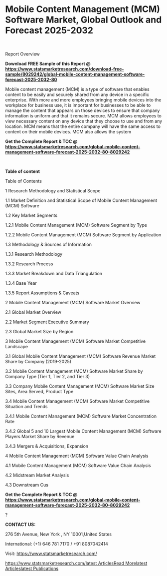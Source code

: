 <h1>Mobile Content Management (MCM) Software Market, Global Outlook and Forecast 2025-2032</h1><br/><p>Report Overview</p>
 
 
 
 <p><strong>Download FREE Sample of this Report @ <a href="https://www.statsmarketresearch.com/download-free-sample/8029242/global-mobile-content-management-software-forecast-2025-2032-80">https://www.statsmarketresearch.com/download-free-sample/8029242/global-mobile-content-management-software-forecast-2025-2032-80</a></strong></p>
 
 
 
 <p>Mobile content management (MCM) is a type of software that enables content to be easily and securely shared from any device in a specific enterprise. With more and more employees bringing mobile devices into the workplace for business use, it is important for businesses to be able to manage the content that appears on those devices to ensure that company information is uniform and that it remains secure. MCM allows employees to view necessary content on any device that they choose to use and from any location. MCM means that the entire company will have the same access to content on their mobile devices. MCM also allows the system</p>
 
 
 
 <div><b>Get the Complete Report & TOC @ <a href="https://www.statsmarketresearch.com/global-mobile-content-management-software-forecast-2025-2032-80-8029242">https://www.statsmarketresearch.com/global-mobile-content-management-software-forecast-2025-2032-80-8029242</a></b></div>
 
 
 
 <p><br />
 
 <b>Table of content</b></p>
 
 
 
 <p>Table of Contents<br />
 
 1 Research Methodology and Statistical Scope<br />
 
 1.1 Market Definition and Statistical Scope of Mobile Content Management (MCM) Software<br />
 
 1.2 Key Market Segments<br />
 
 1.2.1 Mobile Content Management (MCM) Software Segment by Type<br />
 
 1.2.2 Mobile Content Management (MCM) Software Segment by Application<br />
 
 1.3 Methodology & Sources of Information<br />
 
 1.3.1 Research Methodology<br />
 
 1.3.2 Research Process<br />
 
 1.3.3 Market Breakdown and Data Triangulation<br />
 
 1.3.4 Base Year<br />
 
 1.3.5 Report Assumptions & Caveats<br />
 
 2 Mobile Content Management (MCM) Software Market Overview<br />
 
 2.1 Global Market Overview<br />
 
 2.2 Market Segment Executive Summary<br />
 
 2.3 Global Market Size by Region<br />
 
 3 Mobile Content Management (MCM) Software Market Competitive Landscape<br />
 
 3.1 Global Mobile Content Management (MCM) Software Revenue Market Share by Company (2019-2025)<br />
 
 3.2 Mobile Content Management (MCM) Software Market Share by Company Type (Tier 1, Tier 2, and Tier 3)<br />
 
 3.3 Company Mobile Content Management (MCM) Software Market Size Sites, Area Served, Product Type<br />
 
 3.4 Mobile Content Management (MCM) Software Market Competitive Situation and Trends<br />
 
 3.4.1 Mobile Content Management (MCM) Software Market Concentration Rate<br />
 
 3.4.2 Global 5 and 10 Largest Mobile Content Management (MCM) Software Players Market Share by Revenue<br />
 
 3.4.3 Mergers & Acquisitions, Expansion<br />
 
 4 Mobile Content Management (MCM) Software Value Chain Analysis<br />
 
 4.1 Mobile Content Management (MCM) Software Value Chain Analysis<br />
 
 4.2 Midstream Market Analysis<br />
 
 4.3 Downstream Cus</p>
 
 
 
 <div><b>Get the Complete Report & TOC @ <a href="https://www.statsmarketresearch.com/global-mobile-content-management-software-forecast-2025-2032-80-8029242">https://www.statsmarketresearch.com/global-mobile-content-management-software-forecast-2025-2032-80-8029242</a></b></div>
 
 
 
 <p>? </p>
 
 
 
 <p><b>CONTACT US:</b><br />
 
 276 5th Avenue, New York , NY 10001,United States<br />
 
 International: (+1) 646 781 7170 / +91 8087042414<br />
 
 Visit: <a href="https://www.statsmarketresearch.com/">https://www.statsmarketresearch.com/</a><br />
 
 <a href="https://gyeongbokgung.com">https://www.statsmarketresearch.com/</a><a href="https://hallyeomaritime.com">latest Articles</a><a href="https://jingwansa.com">Read More</a><a href="https://nguoiviet.jp/">latest Articles</a><a href="https://www.intelmarketresearch.com/">latest Publications</a></p>
